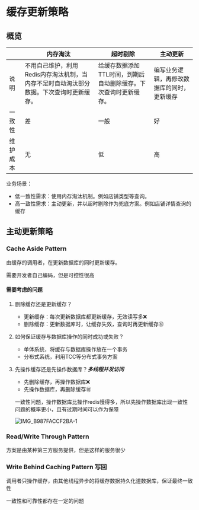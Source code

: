 # 缓存更新策略



## 概览

|          | 内存淘汰                                                     | 超时剔除                                                     | 主动更新                                   |
| -------- | ------------------------------------------------------------ | ------------------------------------------------------------ | ------------------------------------------ |
| 说明     | 不用自己维护，利用Redis内存淘汰机制，当内存不足时自动淘汰部分数据。下次查询时更新缓存。 | 给缓存数据添加TTL时间，到期后自动删除缓存。下次查询时更新缓存。 | 编写业务逻辑，再修改数据库的同时，更新缓存 |
| 一致性   | 差                                                           | 一般                                                         | 好                                         |
| 维护成本 | 无                                                           | 低                                                           | 高                                         |



业务场景：

- 低一致性需求：使用内存淘汰机制。例如店铺类型等查询。
- 高一致性需求：主动更新，并以超时剔除作为兜底方案。例如店铺详情查询的缓存





## 主动更新策略

### Cache Aside Pattern

由缓存的调用者，在更新数据库的同时更新缓存。

需要开发者自己编码，但是可控性很高



#### 需要考虑的问题

1. 删除缓存还是更新缓存？

   - 更新缓存：每次更新数据库都更新缓存，无效读写多❌
   - 删除缓存：更新数据库时，让缓存失效，查询时再更新缓存:accept:

2. 如何保证缓存与数据库操作的同时成功或失败？

   - 单体系统，将缓存与数据库操作放在一个事务
   - 分布式系统，利用TCC等分布式事务方案

3. 先操作缓存还是先操作数据库？***多线程并发访问***

   - 先删除缓存，再操作数据库❌
   - 先操作数据库，再删除缓存:accept:

   一致性问题，操作数据库比操作redis慢得多，所以先操作数据库出现一致性问题的概率更小，且有过期时间可以作为保障

   ![IMG_B987FACCF2BA-1](https://xingqiu-tuchuang-1256524210.cos.ap-shanghai.myqcloud.com/3978/IMG_B987FACCF2BA-1.jpeg)





### Read/Write Through Pattern

方案是由某种第三方服务提供，但是这样的服务很少



### Write Behind Caching Pattern 写回

调用者只操作缓存，由其他线程异步的将缓存数据持久化道数据库，保证最终一致性

一致性和可靠性都存在一定的问题



